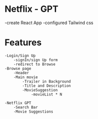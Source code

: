 # Netflix - GPT
  -create React App
  -configured Tailwind css


# Features 
    -Login/Sign Up
        -signIn/sign Up form
        -redirect to Browse
    -Browse page
        -Header
        -Main movie
            -Trailer in Background
            -Title and Description
            -MovieSuggestion
                -movieList * N

    -Netflix GPT
        -Search Bar
        -Movie Suggestions